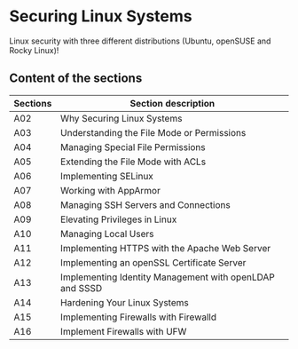 # Securing Linux Systems
Linux security with three different distributions (Ubuntu, openSUSE and Rocky Linux)!

## Content of the sections

| Sections | Section description             |
|-----|-------------------------------------------|
| A02 | Why Securing Linux Systems
| A03 | Understanding the File Mode or Permissions |
| A04 | Managing Special File Permissions |
| A05 | Extending the File Mode with ACLs  |
| A06 | Implementing SELinux |
| A07 | Working with AppArmor |
| A08 | Managing SSH Servers and Connections |
| A09 | Elevating Privileges in Linux |
| A10 | Managing Local Users |
| A11 | Implementing HTTPS with the Apache Web Server |
| A12 | Implementing an openSSL Certificate Server |
| A13 | Implementing Identity Management with openLDAP and SSSD |
| A14 | Hardening Your Linux Systems |
| A15 | Implementing Firewalls with Firewalld |
| A16 | Implement Firewalls with UFW |
